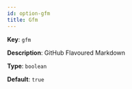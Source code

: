 ```yaml
---
id: option-gfm
title: Gfm
---
```

**Key**: `gfm`

**Description**: GitHub Flavoured Markdown

**Type**: `boolean`

**Default**: `true`
